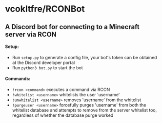 # vcokltfre/RCONBot

## A Discord bot for connecting to a Minecraft server via RCON

#### Setup:

- Run `setup.py` to generate a config file, your bot's token can be obtained at the Discord developer portal
- Run `python3 bot.py` to start the bot

#### Commands:

- `!rcon <command>` executes a command via RCON
- `!whitelist <username>` whitelists the user 'username'
- `!unwhitelist <username>` removes 'username' from the whitelist
- `!purgeuser <username>` forcefully purges 'username' from both the whitelist database and attempts to remove from the server whitelist too, regardless of whether the database purge worked